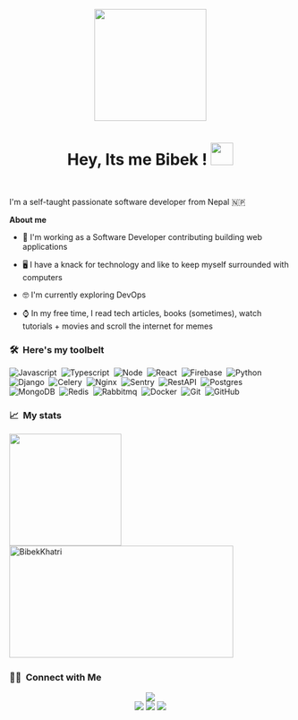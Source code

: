 
<p align="center"><img src="https://media.tenor.com/2uyENRmiUt0AAAAC/coding.gif" width="200"/></p>
<h1 align="center">Hey, Its me Bibek ! <img src="https://media.giphy.com/media/hvRJCLFzcasrR4ia7z/giphy.gif" width="40"></h1>
<br />

I'm a self-taught passionate software developer from Nepal 🇳🇵


**About me**

- 💼 I'm working as a Software Developer contributing building web applications

- 🖥️ I have a knack for technology and like to keep myself surrounded with computers

- 🤓 I'm currently exploring DevOps

- ⌚ In my free time, I read tech articles, books (sometimes), watch tutorials + movies and scroll the internet for memes

### 🛠 &nbsp;Here's my toolbelt


![Javascript](https://img.shields.io/badge/-Javascript-white?style=for-the-badge&logo=javascript&logoColor=yellow)&nbsp;
![Typescript](https://img.shields.io/badge/-Typescript-white?style=for-the-badge&logo=typescript)&nbsp;
![Node](https://img.shields.io/badge/-Node-white?style=for-the-badge&logo=node.js)&nbsp;
![React](https://img.shields.io/badge/-React-white?style=for-the-badge&logo=react)&nbsp;
![Firebase](https://img.shields.io/badge/-Firebase-white?style=for-the-badge&logo=firebase&logoColor=yellow)&nbsp;
![Python](https://img.shields.io/badge/-Python-white?style=for-the-badge&logo=python)&nbsp;
![Django](https://img.shields.io/badge/-Django-white?style=for-the-badge&logo=django&logoColor=092E20)&nbsp;
![Celery](https://img.shields.io/badge/-Celery-white?style=for-the-badge&logo=celery&logoColor=green)&nbsp;
![Nginx](https://img.shields.io/badge/-Nginx-white?style=for-the-badge&logo=nginx&logoColor=success)&nbsp;
![Sentry](https://img.shields.io/badge/-Sentry-white?style=for-the-badge&logo=sentry)&nbsp;
![RestAPI](https://img.shields.io/badge/-REST-white?style=for-the-badge&logo=rest&logoColor=092E20)&nbsp;
![Postgres](https://img.shields.io/badge/-Postgres-white?style=for-the-badge&logo=postgresql)&nbsp;
![MongoDB](https://img.shields.io/badge/-Mongo-white?style=for-the-badge&logo=mongodb)&nbsp;
![Redis](https://img.shields.io/badge/-Redis-white?style=for-the-badge&logo=redis)&nbsp;
![Rabbitmq](https://img.shields.io/badge/-Rabbitmq-white?style=for-the-badge&logo=rabbitmq)&nbsp;
![Docker](https://img.shields.io/badge/-Docker-white?style=for-the-badge&logo=docker)&nbsp;
![Git](https://img.shields.io/badge/-Git-white?style=for-the-badge&logo=git)&nbsp;
![GitHub](https://img.shields.io/badge/-GitHub-white?style=for-the-badge&logo=github&logoColor=1572B6)&nbsp;

### 📈 &nbsp;My stats


<div><img height="200em"  width="400em" src="https://github-readme-stats-eight-theta.vercel.app/api?username=bibekme&show_icons=true&theme=dark&include_all_commits=true&count_private=true"/>
<img height="200em" width="400em" src="https://github-readme-streak-stats.herokuapp.com/?user=bibekme&theme=dark" alt="BibekKhatri" />
  </div>

### 🤝🏻 &nbsp;Connect with Me

<p align="center">
<a target="_blank" href="https://bibekkhatri.com.np/"><img src="https://img.shields.io/badge/-bibekkhatri.com.np-3423A6?style=for-the-badge&logo=Google-Chrome&logoColor=white"/></a><br>
<a target="_blank" href="https://www.linkedin.com/in/bibekme/"><img src="https://img.shields.io/badge/-Bibek Khatri-0077B5?style=for-the-badge&logo=Linkedin&logoColor=white"/></a>
<a target="_blank" href="mailto:bibekkhatri291@gmail.com"><img src="https://img.shields.io/badge/-bibekkhatri291@gmail.com-D14836?style=for-the-badge&logo=Gmail&logoColor=white"/></a>
<a target="_blank" href="https://www.twitter.com/_bibekkhatri"><img src="https://img.shields.io/badge/-_bibekkhatri-informational?style=for-the-badge&logo=Twitter&logoColor=white"/></a>
</p>
